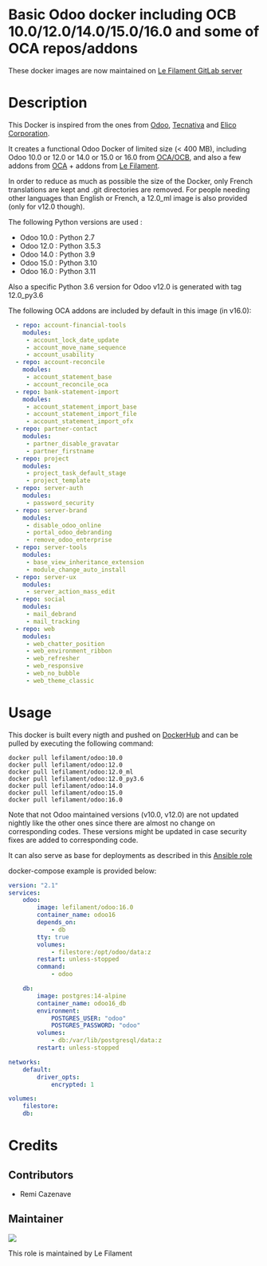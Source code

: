 # Basic Odoo docker including OCB 10.0/12.0/14.0/15.0/16.0 and some of OCA repos/addons

These docker images are now maintained on [Le Filament GitLab server](https://sources.le-filament.com/lefilament/odoo_docker)

# Description

This Docker is inspired from the ones from [Odoo](https://github.com/odoo/docker), [Tecnativa](https://github.com/Tecnativa/doodba) and [Elico Corporation](https://github.com/Elico-Corp/odoo-docker).

It creates a functional Odoo Docker of limited size (< 400 MB), including Odoo 10.0 or 12.0 or 14.0 or 15.0 or 16.0 from [OCA/OCB](https://github.com/oca/ocb), and also a few addons from [OCA](https://github.com/oca) + addons from [Le Filament](https://sources.le-filament.com/lefilament).

In order to reduce as much as possible the size of the Docker, only French translations are kept and .git directories are removed.
For people needing other languages than English or French, a 12.0_ml image is also provided (only for v12.0 though).

The following Python versions are used :

 - Odoo 10.0 : Python 2.7
 - Odoo 12.0 : Python 3.5.3
 - Odoo 14.0 : Python 3.9
 - Odoo 15.0 : Python 3.10
 - Odoo 16.0 : Python 3.11

Also a specific Python 3.6 version for Odoo v12.0 is generated with tag 12.0_py3.6


The following OCA addons are included by default in this image (in v16.0):
```yaml
  - repo: account-financial-tools
    modules:
     - account_lock_date_update
     - account_move_name_sequence
     - account_usability
  - repo: account-reconcile
    modules:
     - account_statement_base
     - account_reconcile_oca
  - repo: bank-statement-import
    modules:
     - account_statement_import_base
     - account_statement_import_file
     - account_statement_import_ofx
  - repo: partner-contact
    modules:
     - partner_disable_gravatar
     - partner_firstname
  - repo: project
    modules:
     - project_task_default_stage
     - project_template
  - repo: server-auth
    modules:
     - password_security
  - repo: server-brand
    modules:
     - disable_odoo_online
     - portal_odoo_debranding
     - remove_odoo_enterprise
  - repo: server-tools
    modules:
     - base_view_inheritance_extension
     - module_change_auto_install
  - repo: server-ux
    modules:
     - server_action_mass_edit
  - repo: social
    modules:
     - mail_debrand
     - mail_tracking
  - repo: web
    modules:
     - web_chatter_position
     - web_environment_ribbon
     - web_refresher
     - web_responsive
     - web_no_bubble
     - web_theme_classic
```

# Usage


This docker is built every nigth and pushed on [DockerHub](https://hub.docker.com/r/lefilament/odoo) and can be pulled by executing the following command:
```
docker pull lefilament/odoo:10.0
docker pull lefilament/odoo:12.0
docker pull lefilament/odoo:12.0_ml
docker pull lefilament/odoo:12.0_py3.6
docker pull lefilament/odoo:14.0
docker pull lefilament/odoo:15.0
docker pull lefilament/odoo:16.0
```

Note that not Odoo maintained versions (v10.0, v12.0) are not updated nightly like the other ones since there are almost no change on corresponding codes. These versions might be updated in case security fixes are added to corresponding code.

It can also serve as base for deployments as described in this [Ansible role](https://sources.le-filament.com/lefilament/ansible-roles/docker_odoo)

docker-compose example is provided below:
```yaml
version: "2.1"
services:
    odoo:
        image: lefilament/odoo:16.0
        container_name: odoo16
        depends_on:
            - db
        tty: true
        volumes:
            - filestore:/opt/odoo/data:z
        restart: unless-stopped
        command:
            - odoo

    db:
        image: postgres:14-alpine
        container_name: odoo16_db
        environment:
            POSTGRES_USER: "odoo"
            POSTGRES_PASSWORD: "odoo"
        volumes:
            - db:/var/lib/postgresql/data:z
        restart: unless-stopped

networks:
    default:
        driver_opts:
            encrypted: 1

volumes:
    filestore:
    db:
```

# Credits

## Contributors

* Remi Cazenave <remi-filament>


## Maintainer

[![](https://le-filament.com/img/logo-lefilament.png)](https://le-filament.com "Le Filament")

This role is maintained by Le Filament
